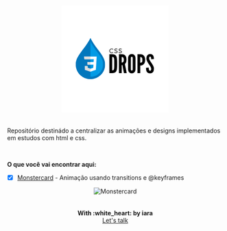 
<div align="center">
  <img src="./.github/cssdrops.png" alt="CSS Drops">
</div> 
<br/>

Repositório destinádo a centralizar as animações e designs implementados em estudos com html e css.

<br/>

**O que você vai encontrar aqui:**


- [x] [Monstercard](./monstercard) - Animação usando transitions e @keyframes <br/>


<div align="center">
    <img src="./monstercard/.github/monstercard.gif" alt="Monstercard" width="800" >
</div>

<br/>
<br/>
<div align='center'>
  <strong>With :white_heart: by iara</strong>
  <br/>
  <a href="https://www.linkedin.com/in/iara/">Let's talk</a>
</div>
